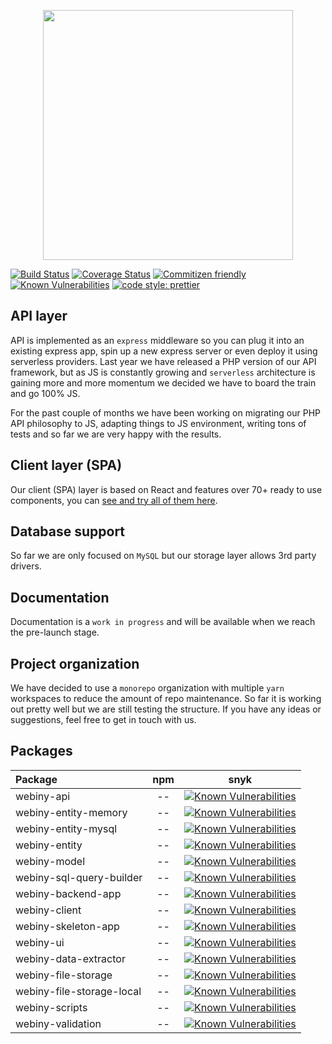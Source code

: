 <p align="center">
  <img src="https://s3.amazonaws.com/owler-image/logo/webiny_owler_20160228_232453_original.png" width="400" />
</p>

[![Build Status](https://travis-ci.org/Webiny/webiny-js.svg?branch=master)](https://travis-ci.org/Webiny/webiny-js) [![Coverage Status](https://coveralls.io/repos/github/Webiny/webiny-js/badge.svg?branch=master)](https://coveralls.io/github/Webiny/webiny-js?branch=master) [![Commitizen friendly](https://img.shields.io/badge/commitizen-friendly-brightgreen.svg)](http://commitizen.github.io/cz-cli/) [![Known Vulnerabilities](https://snyk.io/test/github/webiny/webiny-js/badge.svg?targetFile=package.json)](https://snyk.io/test/github/webiny/webiny-js?targetFile=package.json) <a href="https://prettier.io/"><img alt="code style: prettier" src="https://img.shields.io/badge/code_style-prettier-ff69b4.svg?style=flat-square"></a>

## API layer
API is implemented as an `express` middleware so you can plug it into an existing express app, spin up a new express server or even deploy it using serverless providers.
Last year we have released a PHP version of our API framework, but as JS is constantly growing and `serverless` architecture is gaining more and more momentum we decided we have to board the train and go 100% JS. 

For the past couple of months we have been working on migrating our PHP API philosophy to JS, adapting things to JS environment, writing tons of tests and so far we are very happy with the results. 

## Client layer (SPA)
Our client (SPA) layer is based on React and features over 70+ ready to use components, you can [see and try all of them here](https://www.webiny.com/docs/current/components/alert).

## Database support
So far we are only focused on `MySQL` but our storage layer allows 3rd party drivers.

## Documentation
Documentation is a `work in progress` and will be available when we reach the pre-launch stage.

 ## Project organization
 We have decided to use a `monorepo` organization with multiple `yarn` workspaces to reduce the amount of repo maintenance.
 So far it is working out pretty well but we are still testing the structure. If you have any ideas or suggestions, feel free to get in touch with us. 
 
 ## Packages
 | Package                   | npm | snyk |
 |:--------------------------|:---:|:----:|   
 | webiny-api | -- | [![Known Vulnerabilities](https://snyk.io/test/github/webiny/webiny-js/badge.svg?targetFile=packages-api%2Fwebiny-api%2Fpackage.json)](https://snyk.io/test/github/webiny/webiny-js?targetFile=packages-api%2Fwebiny-api%2Fpackage.json) | 
 | webiny-entity-memory | -- | [![Known Vulnerabilities](https://snyk.io/test/github/webiny/webiny-js/badge.svg?targetFile=packages-api%2Fwebiny-entity-memory%2Fpackage.json)](https://snyk.io/test/github/webiny/webiny-js?targetFile=packages-api%2Fwebiny-entity-memory%2Fpackage.json) | 
 | webiny-entity-mysql | -- | [![Known Vulnerabilities](https://snyk.io/test/github/webiny/webiny-js/badge.svg?targetFile=packages-api%2Fwebiny-entity-mysql%2Fpackage.json)](https://snyk.io/test/github/webiny/webiny-js?targetFile=packages-api%2Fwebiny-entity-mysql%2Fpackage.json) | 
 | webiny-entity | -- | [![Known Vulnerabilities](https://snyk.io/test/github/webiny/webiny-js/badge.svg?targetFile=packages-api%2Fwebiny-entity%2Fpackage.json)](https://snyk.io/test/github/webiny/webiny-js?targetFile=packages-api%2Fwebiny-entity%2Fpackage.json) | 
 | webiny-model | -- | [![Known Vulnerabilities](https://snyk.io/test/github/webiny/webiny-js/badge.svg?targetFile=packages-api%2Fwebiny-model%2Fpackage.json)](https://snyk.io/test/github/webiny/webiny-js?targetFile=packages-api%2Fwebiny-model%2Fpackage.json) | 
 | webiny-sql-query-builder | -- | [![Known Vulnerabilities](https://snyk.io/test/github/webiny/webiny-js/badge.svg?targetFile=packages-api%2Fwebiny-sql-query-builder%2Fpackage.json)](https://snyk.io/test/github/webiny/webiny-js?targetFile=packages-api%2Fwebiny-sql-query-builder%2Fpackage.json) | 
 | webiny-backend-app | -- | [![Known Vulnerabilities](https://snyk.io/test/github/webiny/webiny-js/badge.svg?targetFile=packages-client%2Fwebiny-backend-app%2Fpackage.json)](https://snyk.io/test/github/webiny/webiny-js?targetFile=packages-client%2Fwebiny-backend-app%2Fpackage.json) | 
 | webiny-client | -- | [![Known Vulnerabilities](https://snyk.io/test/github/webiny/webiny-js/badge.svg?targetFile=packages-client%2Fwebiny-client%2Fpackage.json)](https://snyk.io/test/github/webiny/webiny-js?targetFile=packages-client%2Fwebiny-client%2Fpackage.json) | 
 | webiny-skeleton-app | -- | [![Known Vulnerabilities](https://snyk.io/test/github/webiny/webiny-js/badge.svg?targetFile=packages-client%2Fwebiny-skeleton-app%2Fpackage.json)](https://snyk.io/test/github/webiny/webiny-js?targetFile=packages-client%2Fwebiny-skeleton-app%2Fpackage.json) | 
 | webiny-ui | -- | [![Known Vulnerabilities](https://snyk.io/test/github/webiny/webiny-js/badge.svg?targetFile=packages-client%2Fwebiny-ui%2Fpackage.json)](https://snyk.io/test/github/webiny/webiny-js?targetFile=packages-client%2Fwebiny-ui%2Fpackage.json) | 
 | webiny-data-extractor | -- | [![Known Vulnerabilities](https://snyk.io/test/github/webiny/webiny-js/badge.svg?targetFile=packages-utils%2Fwebiny-data-extractor%2Fpackage.json)](https://snyk.io/test/github/webiny/webiny-js?targetFile=packages-utils%2Fwebiny-data-extractor%2Fpackage.json) | 
 | webiny-file-storage | -- | [![Known Vulnerabilities](https://snyk.io/test/github/webiny/webiny-js/badge.svg?targetFile=packages-utils%2Fwebiny-file-storage%2Fpackage.json)](https://snyk.io/test/github/webiny/webiny-js?targetFile=packages-utils%2Fwebiny-file-storage%2Fpackage.json) | 
 | webiny-file-storage-local | -- | [![Known Vulnerabilities](https://snyk.io/test/github/webiny/webiny-js/badge.svg?targetFile=packages-utils%2Fwebiny-file-storage-local%2Fpackage.json)](https://snyk.io/test/github/webiny/webiny-js?targetFile=packages-utils%2Fwebiny-file-storage-local%2Fpackage.json) | 
 | webiny-scripts | -- | [![Known Vulnerabilities](https://snyk.io/test/github/webiny/webiny-js/badge.svg?targetFile=packages-utils%2Fwebiny-scripts%2Fpackage.json)](https://snyk.io/test/github/webiny/webiny-js?targetFile=packages-utils%2Fwebiny-scripts%2Fpackage.json) | 
 | webiny-validation | -- | [![Known Vulnerabilities](https://snyk.io/test/github/webiny/webiny-js/badge.svg?targetFile=packages-utils%2Fwebiny-validation%2Fpackage.json)](https://snyk.io/test/github/webiny/webiny-js?targetFile=packages-utils%2Fwebiny-validation%2Fpackage.json) | 
